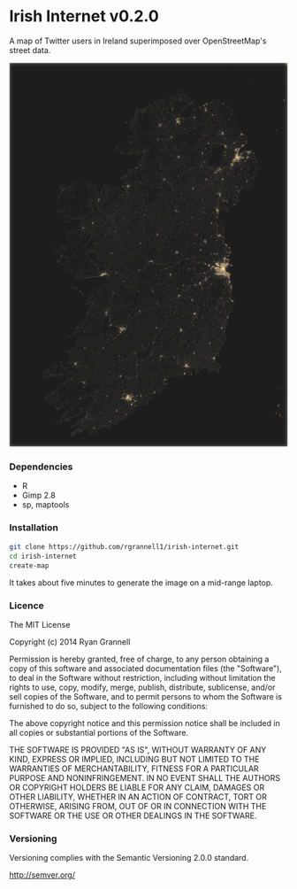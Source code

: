 
# Irish Internet v0.2.0

A map of Twitter users in Ireland superimposed over OpenStreetMap's street data.

<img src="poster.png"> </img>

### Dependencies

* R
* Gimp 2.8
* sp, maptools

### Installation


```bash
git clone https://github.com/rgrannell1/irish-internet.git
cd irish-internet
create-map
```

It takes about five minutes to generate the image on a mid-range laptop.

### Licence

The MIT License

Copyright (c) 2014 Ryan Grannell

Permission is hereby granted, free of charge, to any person obtaining a copy of this software and associated documentation files (the "Software"), to deal in the Software without restriction, including without limitation the rights to use, copy, modify, merge, publish, distribute, sublicense, and/or sell copies of the Software, and to permit persons to whom the Software is furnished to do so, subject to the following conditions:

The above copyright notice and this permission notice shall be included in all copies or substantial portions of the Software.

THE SOFTWARE IS PROVIDED "AS IS", WITHOUT WARRANTY OF ANY KIND, EXPRESS OR IMPLIED, INCLUDING BUT NOT LIMITED TO THE WARRANTIES OF MERCHANTABILITY, FITNESS FOR A PARTICULAR PURPOSE AND NONINFRINGEMENT. IN NO EVENT SHALL THE AUTHORS OR COPYRIGHT HOLDERS BE LIABLE FOR ANY CLAIM, DAMAGES OR OTHER LIABILITY, WHETHER IN AN ACTION OF CONTRACT, TORT OR OTHERWISE, ARISING FROM, OUT OF OR IN CONNECTION WITH THE SOFTWARE OR THE USE OR OTHER DEALINGS IN THE SOFTWARE.

### Versioning

Versioning complies with the Semantic Versioning 2.0.0 standard.

http://semver.org/
